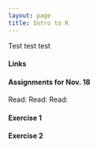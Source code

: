 ```yaml
---
layout: page
title: Intro to R
---
```


Test test test

#### Links

#### Assignments for Nov. 18

Read:
Read: 
Read: 

#### Exercise 1

#### Exercise 2